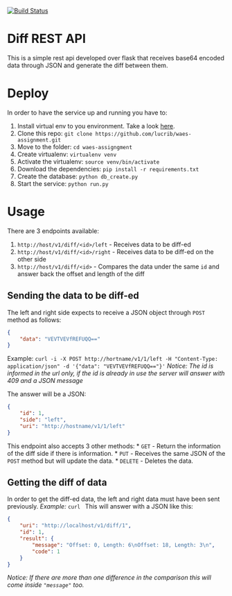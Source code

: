 [![Build Status](https://travis-ci.org/lucrib/waes-assignment.svg?branch=master)](https://travis-ci.org/lucrib/waes-assignment)

# Diff REST API
This is a simple rest api developed over flask that receives base64 encoded data through JSON and 
generate the diff between them.

# Deploy
In order to have the service up and running you have to:

1. Install virtual env to you environment. Take a look [here](https://virtualenv.pypa.io/en/stable/).
2. Clone this repo: `git clone https://github.com/lucrib/waes-assignment.git`
3. Move to the folder: `cd waes-assigngment`
4. Create virtualenv: `virtualenv venv`
5. Activate the virtualenv: `source venv/bin/activate`
6. Download the dependencies: `pip install -r requirements.txt`
7. Create the database: `python db_create.py`
8. Start the service: `python run.py`

# Usage
There are 3 endpoints available:

1. `http://host/v1/diff/<id>/left` - Receives data to be diff-ed
2. `http://host/v1/diff/<id>/right` - Receives data to be diff-ed on the other side
3. `http://host/v1/diff/<id>` - Compares the data under the same `id` and answer back the offset and length of the diff

## Sending the data to be diff-ed
The left and right side expects to receive a JSON object through `POST` method as follows:
```json
{
    "data": "VEVTVEVfREFUQQ=="
}
```

Example:
`curl -i -X POST http://hortname/v1/1/left -H "Content-Type: application/json" -d '{"data": "VEVTVEVfREFUQQ=="}'`
_Notice: The id is informed in the url only, if the id is already in use the server will answer with 409 and a JSON message_

The answer will be a JSON:
```json
{
    "id": 1,
    "side": "left",
    "uri": "http://hostname/v1/1/left"
}
```

This endpoint also accepts 3 other methods:
    * `GET` - Return the information of the diff side if there is information.
    * `PUT` - Receives the same JSON of the `POST` method but will update the data.
    * `DELETE` - Deletes the data.

## Getting the diff of data
In order to get the diff-ed data, the left and right data must have been sent previously.
_Example:_
`curl `
This will answer with a JSON like this:
```json
{
    "uri": "http://localhost/v1/diff/1",
    "id": 1,
    "result": {
        "message": "Offset: 0, Length: 6\nOffset: 18, Length: 3\n",
        "code": 1
    }
}
```
_Notice: If there are more than one difference in the comparison this will come inside `"message"` too._
